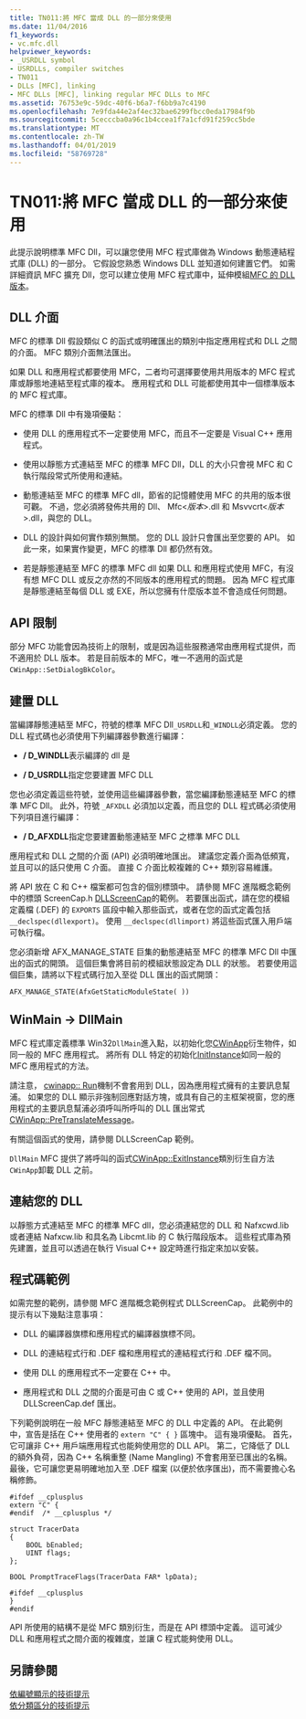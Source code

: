 ```yaml
---
title: TN011:將 MFC 當成 DLL 的一部分來使用
ms.date: 11/04/2016
f1_keywords:
- vc.mfc.dll
helpviewer_keywords:
- _USRDLL symbol
- USRDLLs, compiler switches
- TN011
- DLLs [MFC], linking
- MFC DLLs [MFC], linking regular MFC DLLs to MFC
ms.assetid: 76753e9c-59dc-40f6-b6a7-f6bb9a7c4190
ms.openlocfilehash: 7e9fda44e2af4ec32bae6299fbcc0eda17984f9b
ms.sourcegitcommit: 5cecccba0a96c1b4ccea1f7a1cfd91f259cc5bde
ms.translationtype: MT
ms.contentlocale: zh-TW
ms.lasthandoff: 04/01/2019
ms.locfileid: "58769728"
---
```

# <a name="tn011-using-mfc-as-part-of-a-dll"></a>TN011:將 MFC 當成 DLL 的一部分來使用

此提示說明標準 MFC Dll，可以讓您使用 MFC 程式庫做為 Windows 動態連結程式庫 (DLL) 的一部分。 它假設您熟悉 Windows DLL 並知道如何建置它們。 如需詳細資訊 MFC 擴充 Dll，您可以建立使用 MFC 程式庫中，延伸模組[MFC 的 DLL 版本](../mfc/tn033-dll-version-of-mfc.md)。

## <a name="dll-interfaces"></a>DLL 介面

MFC 的標準 Dll 假設類似 C 的函式或明確匯出的類別中指定應用程式和 DLL 之間的介面。 MFC 類別介面無法匯出。

如果 DLL 和應用程式都要使用 MFC，二者均可選擇要使用共用版本的 MFC 程式庫或靜態地連結至程式庫的複本。 應用程式和 DLL 可能都使用其中一個標準版本的 MFC 程式庫。

MFC 的標準 Dll 中有幾項優點：

- 使用 DLL 的應用程式不一定要使用 MFC，而且不一定要是 Visual C++ 應用程式。

- 使用以靜態方式連結至 MFC 的標準 MFC Dll，DLL 的大小只會視 MFC 和 C 執行階段常式所使用和連結。

- 動態連結至 MFC 的標準 MFC dll，節省的記憶體使用 MFC 的共用的版本很可觀。 不過，您必須將發佈共用的 Dll、 Mfc\<*版本*>.dll 和 Msvvcrt\<*版本*>.dll，與您的 DLL。

- DLL 的設計與如何實作類別無關。 您的 DLL 設計只會匯出至您要的 API。 如此一來，如果實作變更，MFC 的標準 Dll 都仍然有效。

- 若是靜態連結至 MFC 的標準 MFC dll 如果 DLL 和應用程式使用 MFC，有沒有想 MFC DLL 或反之亦然的不同版本的應用程式的問題。 因為 MFC 程式庫是靜態連結至每個 DLL 或 EXE，所以您擁有什麼版本並不會造成任何問題。

## <a name="api-limitations"></a>API 限制

部分 MFC 功能會因為技術上的限制，或是因為這些服務通常由應用程式提供，而不適用於 DLL 版本。 若是目前版本的 MFC，唯一不適用的函式是 `CWinApp::SetDialogBkColor`。

## <a name="building-your-dll"></a>建置 DLL

當編譯靜態連結至 MFC，符號的標準 MFC Dll`_USRDLL`和`_WINDLL`必須定義。 您的 DLL 程式碼也必須使用下列編譯器參數進行編譯：

- **/ D_WINDLL**表示編譯的 dll 是

- **/ D_USRDLL**指定您要建置 MFC DLL

您也必須定義這些符號，並使用這些編譯器參數，當您編譯動態連結至 MFC 的標準 MFC Dll。 此外，符號 `_AFXDLL` 必須加以定義，而且您的 DLL 程式碼必須使用下列項目進行編譯：

- **/ D_AFXDLL**指定您要建置動態連結至 MFC 之標準 MFC DLL

應用程式和 DLL 之間的介面 (API) 必須明確地匯出。 建議您定義介面為低頻寬，並且可以的話只使用 C 介面。 直接 C 介面比較複雜的 C++ 類別容易維護。

將 API 放在 C 和 C++ 檔案都可包含的個別標頭中。 請參閱 MFC 進階概念範例中的標頭 ScreenCap.h [DLLScreenCap](../overview/visual-cpp-samples.md)的範例。 若要匯出函式，請在您的模組定義檔 (.DEF) 的 `EXPORTS` 區段中輸入那些函式，或者在您的函式定義包括 `__declspec(dllexport)`。 使用 `__declspec(dllimport)` 將這些函式匯入用戶端可執行檔。

您必須新增 AFX_MANAGE_STATE 巨集的動態連結至 MFC 的標準 MFC Dll 中匯出的函式的開頭。 這個巨集會將目前的模組狀態設定為 DLL 的狀態。 若要使用這個巨集，請將以下程式碼行加入至從 DLL 匯出的函式開頭：

`AFX_MANAGE_STATE(AfxGetStaticModuleState( ))`

## <a name="winmain---dllmain"></a>WinMain -> DllMain

MFC 程式庫定義標準 Win32`DllMain`進入點，以初始化您[CWinApp](../mfc/reference/cwinapp-class.md)衍生物件，如同一般的 MFC 應用程式。 將所有 DLL 特定的初始化[InitInstance](../mfc/reference/cwinapp-class.md#initinstance)如同一般的 MFC 應用程式的方法。

請注意， [cwinapp:: Run](../mfc/reference/cwinapp-class.md#run)機制不會套用到 DLL，因為應用程式擁有的主要訊息幫浦。 如果您的 DLL 顯示非強制回應對話方塊，或具有自己的主框架視窗，您的應用程式的主要訊息幫浦必須呼叫所呼叫的 DLL 匯出常式[CWinApp::PreTranslateMessage](../mfc/reference/cwinapp-class.md#pretranslatemessage)。

有關這個函式的使用，請參閱 DLLScreenCap 範例。

`DllMain` MFC 提供了將呼叫的函式[CWinApp::ExitInstance](../mfc/reference/cwinapp-class.md#exitinstance)類別衍生自方法`CWinApp`卸載 DLL 之前。

## <a name="linking-your-dll"></a>連結您的 DLL

以靜態方式連結至 MFC 的標準 MFC dll，您必須連結您的 DLL 和 Nafxcwd.lib 或者連結 Nafxcw.lib 和具名為 Libcmt.lib 的 C 執行階段版本。 這些程式庫為預先建置，並且可以透過在執行 Visual C++ 設定時進行指定來加以安裝。

## <a name="sample-code"></a>程式碼範例

如需完整的範例，請參閱 MFC 進階概念範例程式 DLLScreenCap。 此範例中的提示有以下幾點注意事項：

- DLL 的編譯器旗標和應用程式的編譯器旗標不同。

- DLL 的連結程式行和 .DEF 檔和應用程式的連結程式行和 .DEF 檔不同。

- 使用 DLL 的應用程式不一定要在 C++ 中。

- 應用程式和 DLL 之間的介面是可由 C 或 C++ 使用的 API，並且使用 DLLScreenCap.def 匯出。

下列範例說明在一般 MFC 靜態連結至 MFC 的 DLL 中定義的 API。 在此範例中，宣告是括在 C++ 使用者的 `extern "C" { }` 區塊中。 這有幾項優點。 首先，它可讓非 C++ 用戶端應用程式也能夠使用您的 DLL API。 第二，它降低了 DLL 的額外負荷，因為 C++ 名稱重整 (Name Mangling) 不會套用至已匯出的名稱。 最後，它可讓您更易明確地加入至 .DEF 檔案 (以便於依序匯出)，而不需要擔心名稱修飾。

```
#ifdef __cplusplus
extern "C" {
#endif  /* __cplusplus */

struct TracerData
{
    BOOL bEnabled;
    UINT flags;
};

BOOL PromptTraceFlags(TracerData FAR* lpData);

#ifdef __cplusplus
}
#endif
```

API 所使用的結構不是從 MFC 類別衍生，而是在 API 標頭中定義。 這可減少 DLL 和應用程式之間介面的複雜度，並讓 C 程式能夠使用 DLL。

## <a name="see-also"></a>另請參閱

[依編號顯示的技術提示](../mfc/technical-notes-by-number.md)<br/>
[依分類區分的技術提示](../mfc/technical-notes-by-category.md)

